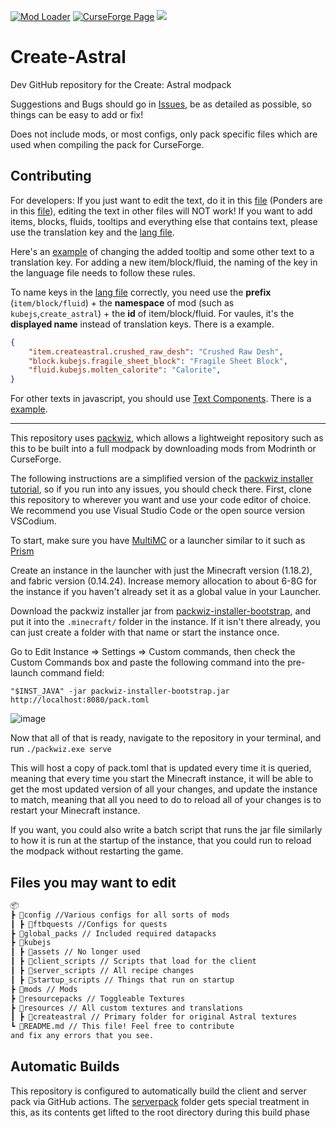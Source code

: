 [![Mod Loader](https://img.shields.io/badge/Mod%20Loader-Fabric-blue?style=for-the-badge "Fabric")](https://fabricmc.net/use/installer/)
[![CurseForge Page](https://img.shields.io/badge/Curseforge-Page-orange?style=for-the-badge&logo=curseforge "Curseforge")](https://www.curseforge.com/minecraft/modpacks/create-astral)
[![](https://dcbadge.vercel.app/api/server/mNeHyuZdqm)](https://discord.gg/mNeHyuZdqm)

# Create-Astral

Dev GitHub repository for the Create: Astral modpack

Suggestions and Bugs should go in [Issues](https://github.com/Laskyyy/Create-Astral/issues), be as detailed as possible, so things can be easy to add or fix!

Does not include mods, or most configs, only pack specific files which are used when compiling the pack for CurseForge.

## Contributing

For developers: If you just want to edit the text, do it in this [file](resources/createastral/lang/en_us.json) (Ponders are in this [file](kubejs/assets/ponderjs_generated/lang/en_us.json)), editing the text in other files will NOT work! If you want to add items, blocks, fluids, tooltips and everything else that contains text, please use the translation key and the [lang file](resources/createastral/lang/en_us.json).

Here's an [example](https://github.com/Laskyyy/Create-Astral/pull/389) of changing the added tooltip and some other text to a translation key. For adding a new item/block/fluid, the naming of the key in the language file needs to follow these rules.

To name keys in the [lang file](resources/createastral/lang/en_us.json) correctly, you need use the **prefix** (`item/block/fluid`) + the **namespace** of mod (such as `kubejs`,`create_astral`) + the **id** of item/block/fluid. For vaules, it's the **displayed name** instead of translation keys. There is a example.

```json
{
    "item.createastral.crushed_raw_desh": "Crushed Raw Desh",
    "block.kubejs.fragile_sheet_block": "Fragile Sheet Block",
    "fluid.kubejs.molten_calorite": "Calorite",
}
```

For other texts in javascript, you should use [Text Components](https://wiki.latvian.dev/books/kubejs-legacy/page/components-kubejs-and-you). There is a [example](kubejs/startup_scripts/item_tooltip.js#L402C2-L407C7).

---

This repository uses [packwiz](https://github.com/packwiz/packwiz), which allows a lightweight repository such as this to be built into a full modpack by downloading mods from Modrinth or CurseForge.

The following instructions are a simplified version of the [packwiz installer tutorial](https://packwiz.infra.link/tutorials/installing/packwiz-installer/), so if you run into any issues, you should check there.
First, clone this repository to wherever you want and use your code editor of choice. We recommend you use Visual Studio Code or the open source version VSCodium.

To start, make sure you have [MultiMC](https://multimc.org/) or a launcher similar to it such as [Prism](https://prismlauncher.org/)

Create an instance in the launcher with just the Minecraft version (1.18.2), and fabric version (0.14.24). Increase memory allocation to about 6-8G for the instance if you haven't already set it as a global value in your Launcher.

Download the packwiz installer jar from [packwiz-installer-bootstrap](https://github.com/packwiz/packwiz-installer-bootstrap/releases), and put it into the `.minecraft/` folder in the instance. If it isn't there already, you can just create a folder with that name or start the instance once.

Go to Edit Instance ⇒ Settings ⇒ Custom commands, then check the Custom Commands box and paste the following command into the pre-launch command field:

```shell
"$INST_JAVA" -jar packwiz-installer-bootstrap.jar http://localhost:8080/pack.toml
```

![image](https://user-images.githubusercontent.com/55003876/228606395-9cbdf5ac-c095-4f71-a639-3765dc906ad5.png)

Now that all of that is ready, navigate to the repository in your terminal, and run `./packwiz.exe serve`

This will host a copy of pack.toml that is updated every time it is queried, meaning that every time you start the Minecraft instance, it will be able to get the most updated version of all your changes, and update the instance to match, meaning that all you need to do to reload all of your changes is to restart your Minecraft instance.

If you want, you could also write a batch script that runs the jar file similarly to how it is run at the startup of the instance, that you could run to reload the modpack without restarting the game.

## Files you may want to edit

```md
📦
┣ 📂config //Various configs for all sorts of mods
┃ ┣ 📂ftbquests //Configs for quests
┣ 📂global_packs // Included required datapacks
┣ 📂kubejs
┃ ┣ 📂assets // No longer used
┃ ┣ 📂client_scripts // Scripts that load for the client
┃ ┣ 📂server_scripts // All recipe changes
┃ ┣ 📂startup_scripts // Things that run on startup
┣ 📂mods // Mods
┣ 📂resourcepacks // Toggleable Textures
┣ 📂resources // All custom textures and translations
┃ ┣ 📂createastral // Primary folder for original Astral textures
┗ 📜README.md // This file! Feel free to contribute
and fix any errors that you see.
```

## Automatic Builds

This repository is configured to automatically build the client and server pack via GitHub actions.
The [serverpack](serverpack) folder gets special treatment in this, as its contents get lifted to the
root directory during this build phase
